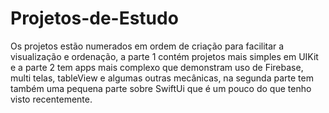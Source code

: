 # Projetos-de-Estudo

Os projetos estão numerados em ordem de criação para facilitar a visualização e ordenação, a parte 1 contém projetos mais simples em UIKit e a parte 2 tem apps mais complexo que demonstram uso de Firebase, multi telas, tableView e algumas outras mecânicas, na segunda parte tem também uma pequena parte sobre SwiftUi que é um pouco do que tenho visto recentemente.